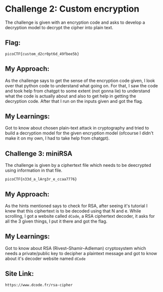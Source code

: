# Challenge 2: Custom encryption
The challenge is given with an encryption code and asks to develop a decryption model to decrypt the cipher into plain text.

## Flag:
```
picoCTF{custom_d2cr0pt6d_49fbee5b}
```

## My Approach:
As the challenge says to get the sense of the encryption code given, I look over that python code to understand what going on. For that, I saw the code and took help from chatgpt to some extent (not gonna lie) to understand what the code is actually about and also to get help in getting the decryption code. After that I run on the inputs given and got the flag.

## My Learnings:
Got to know about chosen plain-text attack in cryptography and tried to build a decryption model for the given encryption model (ofcourse I didn't make it on my own, I had to take help from chatgpt).


## Challenge 3: miniRSA
The challenge is given by a ciphertext file which needs to be deecrypted using information in that file.

```
picoCTF{n33d_a_lArg3r_e_ccaa7776}
```

## My Approach:
As the hints mentioned says to check for RSA, after seeing it's tutorial I knew that this ciphertext is to be decoded using that N and e.
While scrolling, I got a website called ```dCode```, a RSA ciphertext decoder, it asks for all the 3 given things, I put it there and got the flag.


## My Learnings:
Got to know about RSA (Rivest–Shamir–Adleman) cryptosystem which needs a private/public key to decipher a plaintext message and got to know about it's decoder website named ```dCode```

## Site Link:
```
https://www.dcode.fr/rsa-cipher
```
